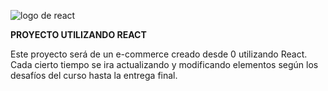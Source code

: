 ![logo de react](https://icon-library.com/images/react-icon/react-icon-11.jpg)

**PROYECTO UTILIZANDO REACT**

Este proyecto será de un e-commerce creado desde 0 utilizando React. Cada cierto tiempo se ira actualizando y modificando elementos según los desafíos del curso hasta la entrega final.